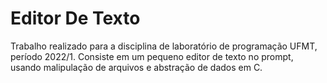 # Editor De Texto

Trabalho realizado para a disciplina de laboratório de programação UFMT, período 2022/1.
Consiste em um pequeno editor de texto no prompt, usando malipulação de arquivos e abstração de dados em C.
